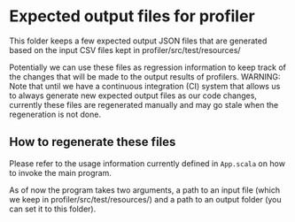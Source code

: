 # Expected output files for profiler

This folder keeps a few expected output JSON files that are generated based on the input CSV files kept in profiler/src/test/resources/

Potentially we can use these files as regression information to keep track of the changes that will be made to the output results of profilers.  WARNING: Note that until we have a continuous integration (CI) system that allows us to always generate new expected output files as our code changes, currently these files are regenerated manually and may go stale when the regeneration is not done.

## How to regenerate these files

Please refer to the usage information currently defined in `App.scala`  on how to invoke the main program.

As of now the program takes two arguments, a path to an input file (which we keep in profiler/src/test/resources/) and a path to an output folder (you can set it to this folder).